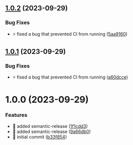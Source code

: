 ## [1.0.2](https://github.com/tomerh2001/semantic-release-gitlab-merge-request/compare/v1.0.1...v1.0.2) (2023-09-29)


### Bug Fixes

* :zap: fixed a bug that prevented CI from running ([5aa9160](https://github.com/tomerh2001/semantic-release-gitlab-merge-request/commit/5aa9160ec74025275ee8f1ad8bcfb585af0a1a0c))

## [1.0.1](https://github.com/tomerh2001/semantic-release-gitlab-merge-request/compare/v1.0.0...v1.0.1) (2023-09-29)


### Bug Fixes

* :zap: fixed a bug that prevented CI from running ([a60dcce](https://github.com/tomerh2001/semantic-release-gitlab-merge-request/commit/a60dcce35c6309eb1694398663970d610b0967d7))

# 1.0.0 (2023-09-29)


### Features

* :rocket: added semantic-release ([1f1cdd3](https://github.com/tomerh2001/semantic-release-gitlab-merge-request/commit/1f1cdd3e740521e4709600bb4b4c5b1aa8350a13))
* :rocket: added semantic-release ([9a66db0](https://github.com/tomerh2001/semantic-release-gitlab-merge-request/commit/9a66db0d3a03860f850d26e6811413b28cfd6806))
* :rocket: initial commit ([b33f854](https://github.com/tomerh2001/semantic-release-gitlab-merge-request/commit/b33f8549a5bbdafd16b95e991332b9db19844da4))
